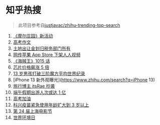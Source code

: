 # 知乎热搜

> 此项目参考自[justjavac/zhihu-trending-top-search](https://github.com/justjavac/zhihu-trending-top-search/blob/main/utils.ts)

<!-- BEGIN -->
  <!-- 最后更新时间:Mon Jun 07 2021 05:29:21 GMT+0000 (Coordinated Universal Time) -->
  1. [《摩尔庄园》新活动](https://www.zhihu.com/search?q=摩尔庄园)
1. [高考作文](https://www.zhihu.com/search?q=高考作文)
1. [土地出让金划归税务部门所有](https://www.zhihu.com/search?q=土地出让金)
1. [网传苹果 App Store 下架人人视频](https://www.zhihu.com/search?q=人人视频)
1. [《海贼王》1015 话](https://www.zhihu.com/search?q=海贼王)
1. [芯片价格飙涨 5 倍](https://www.zhihu.com/search?q=芯片)
1. [13 岁男孩打破三阶魔方平均世界纪录](https://www.zhihu.com/search?q=魔方速拧)
1. [iPhone 13 新外观曝光](https://www.zhihu.com/search?q=iPhone 13)
1. [旅行博主 itsRae 抄袭](https://www.zhihu.com/search?q=itsRae)
1. [端午假期出游人次或达 1 亿](https://www.zhihu.com/search?q=端午假期)
1. [高考加油](https://www.zhihu.com/search?q=高考)
1. [科兴疫苗紧急使用年龄扩大到 3 岁以上](https://www.zhihu.com/search?q=科兴疫苗)
1. [第 24 届上海电影节](https://www.zhihu.com/search?q=上海电影节)
1. [世界环境日](https://www.zhihu.com/search?q=世界环境日)
  <!-- END -->